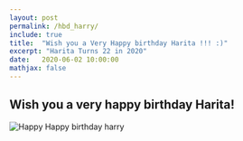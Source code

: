 ```yaml
---
layout: post
permalink: /hbd_harry/
include: true
title:  "Wish you a Very Happy birthday Harita !!! :)"
excerpt: "Harita Turns 22 in 2020"
date:   2020-06-02 10:00:00
mathjax: false
---
```





## Wish you a very happy birthday Harita!

![Happy Happy birthday harry](https://github.com/DeepakRaya/DeepakRaya.github.io/tree/master/Harita%20Bday%20Wishes/hari_active.jpg=250x250)